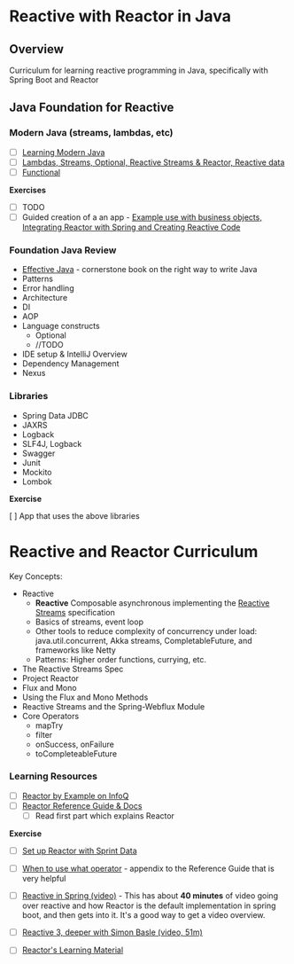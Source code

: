 # Reactive with Reactor in Java

## Overview

Curriculum for learning reactive programming in Java, specifically with Spring Boot and Reactor

## Java Foundation for Reactive

### Modern Java (streams, lambdas, etc)

- [ ] [Learning Modern Java](https://learning.oreilly.com/videos/learning-modern-java/9780134383613?autoplay=false)
- [ ] [Lambdas, Streams, Optional, Reactive Streams & Reactor, Reactive data](https://learning.oreilly.com/videos/reactive-spring/9781492025733/9781492025733-video317119)
- [ ] [Functional](https://learning.oreilly.com/videos/functional-programming-for/9780134778235?autoplay=false)

**Exercises**
- [ ] TODO
- [ ] Guided creation of a an app - [Example use with business objects, Integrating Reactor with Spring and Creating Reactive Code](https://learning.oreilly.com/videos/spring-5-0-project/9781787284210/9781787284210-video5_1)
    
### Foundation Java Review

- [Effective Java](https://learning.oreilly.com/library/view/effective-java-2nd/9780137150021/) - cornerstone book on the right way to write Java
- Patterns
- Error handling
- Architecture
- DI
- AOP
- Language constructs
  - Optional
  - //TODO
- IDE setup & IntelliJ Overview
- Dependency Management
- Nexus
    
### Libraries

- Spring Data JDBC
- JAXRS
- Logback
- SLF4J, Logback
- Swagger
- Junit
- Mockito
- Lombok

**Exercise**

[ ] App that uses the above libraries

# Reactive and Reactor Curriculum
  
Key Concepts:

- Reactive
    - **Reactive** Composable asynchronous implementing the [Reactive Streams](http://www.reactive-streams.org/) specification
    - Basics of streams, event loop
    - Other tools to reduce complexity of concurrency under load: java.util.concurrent, Akka streams, CompletableFuture, and frameworks like Netty
    - Patterns: Higher order functions, currying, etc.
- The Reactive Streams Spec
- Project Reactor
- Flux and Mono
- Using the Flux and Mono Methods
- Reactive Streams and the Spring-Webflux Module
- Core Operators
    - mapTry
    - filter
    - onSuccess, onFailure
    - toCompleteableFuture

### Learning Resources

- [ ] [Reactor by Example on InfoQ](https://www.infoq.com/articles/reactor-by-example)
- [ ] [Reactor Reference Guide & Docs](https://projectreactor.io/docs/core/release/reference/)
    - [ ] Read first part which explains Reactor

**Exercise**
- [ ] [Set up Reactor with Sprint Data](https://spring.io/blog/2016/11/28/going-reactive-with-spring-data)
- [ ] [When to use what operator](https://projectreactor.io/docs/core/release/reference/index.html#which-operator) - appendix to the Reference Guide that is very helpful

- [ ] [Reactive in Spring (video)](https://learning.oreilly.com/videos/reactive-spring/9781492025733/9781492025733-video317125) - This has about **40 minutes** of video going over reactive and how Reactor is the default implementation in spring boot, and then gets into it. It's a good way to get a video overview.
- [ ] [Reactive 3, deeper with Simon Basle (video, 51m)](https://www.youtube.com/watch?v=WJK6chc7w3o)
- [ ] [Reactor's Learning Material](https://projectreactor.io/learn)
